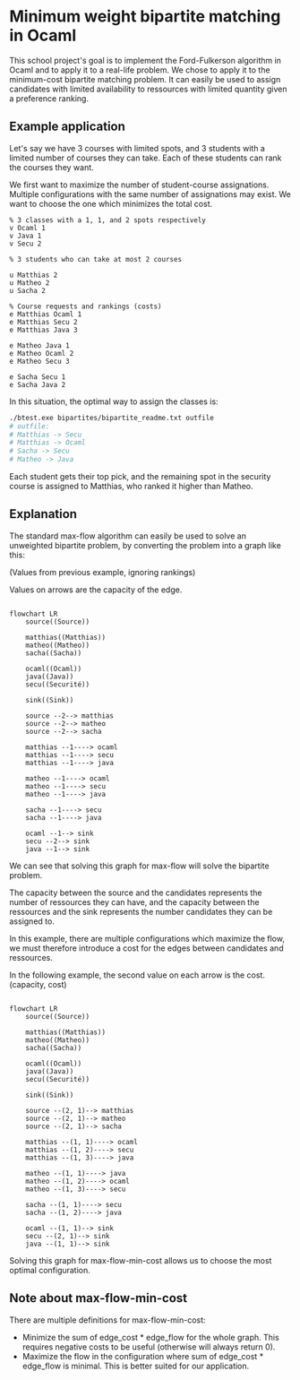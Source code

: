 # Minimum weight bipartite matching in Ocaml

This school project's goal is to implement the Ford-Fulkerson algorithm in Ocaml and to apply it to a real-life problem. 
We chose to apply it to the minimum-cost bipartite matching problem.
It can easily be used to assign candidates with limited availability to ressources with limited quantity given a preference ranking.

## Example application

Let's say we have 3 courses with limited spots, and 3 students with a limited number of courses they can take.
Each of these students can rank the courses they want.

We first want to maximize the number of student-course assignations.
Multiple configurations with the same number of assignations may exist.
We want to choose the one which minimizes the total cost. 

```
% 3 classes with a 1, 1, and 2 spots respectively
v Ocaml 1
v Java 1
v Secu 2

% 3 students who can take at most 2 courses

u Matthias 2
u Matheo 2
u Sacha 2

% Course requests and rankings (costs)
e Matthias Ocaml 1
e Matthias Secu 2
e Matthias Java 3

e Matheo Java 1
e Matheo Ocaml 2
e Matheo Secu 3

e Sacha Secu 1
e Sacha Java 2

```

In this situation, the optimal way to assign the classes is:
```bash
./btest.exe bipartites/bipartite_readme.txt outfile
# outfile:
# Matthias -> Secu
# Matthias -> Ocaml
# Sacha -> Secu
# Matheo -> Java
```

Each student gets their top pick, and the remaining spot in the security course is assigned to Matthias, who ranked it higher than Matheo.

## Explanation

The standard max-flow algorithm can easily be used to solve an unweighted bipartite problem, by converting the problem into a graph like this:

(Values from previous example, ignoring rankings)

Values on arrows are the capacity of the edge.

```mermaid

flowchart LR
    source((Source))

    matthias((Matthias))
    matheo((Matheo))
    sacha((Sacha))

    ocaml((Ocaml))
    java((Java))
    secu((Securité))

    sink((Sink))

    source --2--> matthias
    source --2--> matheo
    source --2--> sacha

    matthias --1----> ocaml
    matthias --1----> secu
    matthias --1----> java

    matheo --1----> ocaml
    matheo --1----> secu
    matheo --1----> java

    sacha --1----> secu
    sacha --1----> java

    ocaml --1--> sink
    secu --2--> sink
    java --1--> sink

```

We can see that solving this graph for max-flow will solve the bipartite problem.

The capacity between the source and the candidates represents the number of ressources they can have, and the capacity between the ressources and the sink represents the number candidates they can be assigned to.

In this example, there are multiple configurations which maximize the flow, we must therefore introduce a cost for the edges between candidates and ressources.

In the following example, the second value on each arrow is the cost. (capacity, cost)

```mermaid

flowchart LR
    source((Source))

    matthias((Matthias))
    matheo((Matheo))
    sacha((Sacha))

    ocaml((Ocaml))
    java((Java))
    secu((Securité))

    sink((Sink))

    source --(2, 1)--> matthias
    source --(2, 1)--> matheo
    source --(2, 1)--> sacha

    matthias --(1, 1)----> ocaml
    matthias --(1, 2)----> secu
    matthias --(1, 3)----> java

    matheo --(1, 1)----> java
    matheo --(1, 2)----> ocaml
    matheo --(1, 3)----> secu

    sacha --(1, 1)----> secu
    sacha --(1, 2)----> java

    ocaml --(1, 1)--> sink
    secu --(2, 1)--> sink
    java --(1, 1)--> sink

```

Solving this graph for max-flow-min-cost allows us to choose the most optimal configuration.

## Note about max-flow-min-cost

There are multiple definitions for max-flow-min-cost:
- Minimize the sum of edge_cost * edge_flow for the whole graph. This requires negative costs to be useful (otherwise will always return 0).
- Maximize the flow in the configuration where sum of edge_cost * edge_flow is minimal. This is better suited for our application.
 